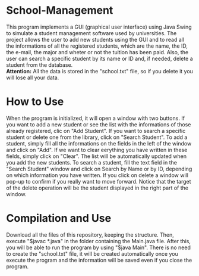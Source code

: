 # School-Management
This program implements a GUI (graphical user interface) using Java Swing to simulate a student management software used by universities. The project allows the user to add new students using the GUI and to read all the informations of all the registered students, which are the name, the ID, the e-mail, the major and wheter or not the tuition has been paid. Also, the user can search a specific student by its name or ID and, if needed, delete a student from the database.<br>
**Attention:** All the data is stored in the "school.txt" file, so if you delete it you will lose all your data.

# How to Use
When the program is initialized, it will open a window with two buttons. If you want to add a new student or see the list with the informations of those already registered, clic on "Add Student". If you want to search a specific student or delete one from the library, click on "Search Student".
To add a student, simply fill all the informations on the fields in the left of the window and click on "Add". If we want to clear eerything you have written in these fields, simply click on "Clear". The list will be automatically updated when you add the new students.
To search a student, fill the text field in the "Search Student" window and click on Search by Name or by ID, depending on which information you have written. If you click on delete a window will pop-up to confirm if you really want to move forward. Notice that the target of the delete operation will be the student displayed in the right part of the window.

# Compilation and Use
Download all the files of this repository, keeping the structure. Then, execute "$javac *.java" in the folder containing the Main.java file. After this, you will be able to run the program by using "$java Main".
There is no need to create the "school.txt" file, it will be created automatically once you execute the program and the information will be saved even if you close the program.
